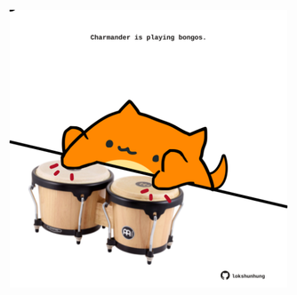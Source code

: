 <!-- built at 25/06/2023, 11:00:50 UTC -->
<p align="center">
  <img width="500" height="500" src="./ReadmeImage.svg">
</p>
